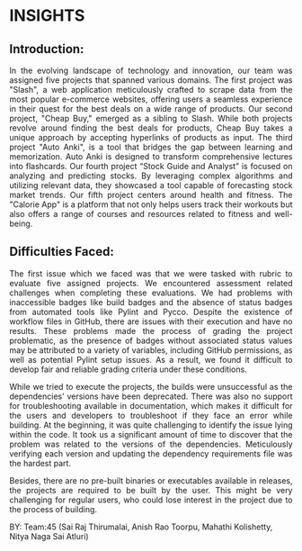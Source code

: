 # INSIGHTS 

## Introduction: 
<p align="justify"> In the evolving landscape of technology and innovation, our team was assigned five projects that spanned various domains. The first project was "Slash", a web application meticulously crafted to scrape data from the most popular e-commerce websites, offering users a seamless experience in their quest for the best deals on a wide range of products. Our second project, "Cheap Buy," emerged as a sibling to Slash. While both projects revolve around finding the best deals for products, Cheap Buy takes a unique approach by accepting hyperlinks of products as input. The third project "Auto Anki", is a tool that bridges the gap between learning and memorization. Auto Anki is designed to transform comprehensive lectures into flashcards. Our fourth project “Stock Guide and Analyst” is focused on analyzing and predicting stocks. By leveraging complex algorithms and utilizing relevant data, they showcased a tool capable of forecasting stock market trends. Our fifth project centers around health and fitness. The "Calorie App" is a platform that not only helps users track their workouts but also offers a range of courses and resources related to fitness and well-being.  </p>

## Difficulties Faced:  

<p align="justify">The first issue which we faced was that we were tasked with rubric to evaluate five assigned projects. We encountered assessment related challenges when completing these evaluations. We had problems with inaccessible badges like build badges and the absence of status badges from automated tools like Pylint and Pycco. Despite the existence of workflow files in GitHub, there are issues with their execution and have no results. These problems made the process of grading the project problematic, as the presence of badges without associated status values may be attributed to a variety of variables, including GitHub permissions, as well as potential Pylint setup issues. As a result, we found it difficult to develop fair and reliable grading criteria under these conditions.  </p>

<p align="justify">While we tried to execute the projects, the builds were unsuccessful as the dependencies’ versions have been deprecated. There was also no support for troubleshooting available in documentation, which makes it difficult for the users and developers to troubleshoot if they face an error while building. At the beginning, it was quite challenging to identify the issue lying within the code. It took us a significant amount of time to discover that the problem was related to the versions of the dependencies. Meticulously verifying each version and updating the dependency requirements file was the hardest part.  </p>

<p align="justify">Besides, there are no pre-built binaries or executables available in releases, the projects are required to be built by the user. This might be very challenging for regular users, who could lose interest in the project due to the process of building.</p>


BY: Team:45 (Sai Raj Thirumalai, Anish Rao Toorpu, Mahathi Kolishetty, Nitya Naga Sai Atluri) 

 

 
